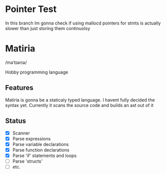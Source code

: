 # Pointer Test

In this branch Im gonna check if using mallocd pointers for stmts is actually slower than just storing them continuolsy

# Matiria
/məˈtɪərɪə/

Hobby programming language

## Features

Matiria is gonna be a staticaly typed language. I havent fully decided the syntax yet.
Currently it scans the source code and builds an ast out of it

## Status

- [x] Scanner
- [x] Parse expressions
- [x] Parse variable declarations
- [x] Parse function declarations
- [x] Parse 'if' statements and loops
- [ ] Parse 'structs'
- [ ] etc.
